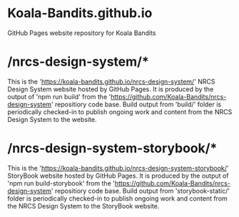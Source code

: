 # Koala-Bandits.github.io
GitHub Pages website repository for Koala Bandits 

# /nrcs-design-system/*
This is the 'https://koala-bandits.github.io/nrcs-design-system/' NRCS Design System website hosted by GitHub Pages. It is produced by the output of 'npm run build' from the 'https://github.com/Koala-Bandits/nrcs-design-system' repositiory code base. Build output from 'build/' folder is periodically checked-in to publish ongoing work and content from the NRCS Design System to the website.

# /nrcs-design-system-storybook/*
This is the 'https://koala-bandits.github.io/nrcs-design-system-storybook/' StoryBook website hosted by GitHub Pages. It is produced by the output of 'npm run build-storybook' from the 'https://github.com/Koala-Bandits/nrcs-design-system' repositiory code base. Build output from 'storybook-static/' folder is periodically checked-in to publish ongoing work and content from the NRCS Design System to the StoryBook website.
